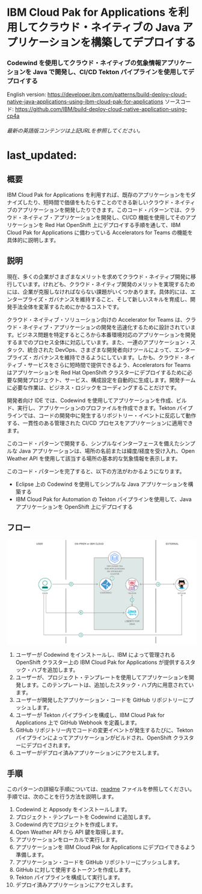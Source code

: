 # IBM Cloud Pak for Applications を利用してクラウド・ネイティブの Java アプリケーションを構築してデプロイする

### Codewind を使用してクラウド・ネイティブの気象情報アプリケーションを Java で開発し、CI/CD Tekton パイプラインを使用してデプロイする

English version: https://developer.ibm.com/patterns/build-deploy-cloud-native-java-applications-using-ibm-cloud-pak-for-applications
  ソースコード: https://github.com/IBM/build-deploy-cloud-native-application-using-cp4a

###### 最新の英語版コンテンツは上記URLを参照してください。
# last_updated:

 
## 概要

IBM Cloud Pak for Applications を利用すれば、既存のアプリケーションをモダナイズしたり、短時間で価値をもたらすことのできる新しいクラウド・ネイティブのアプリケーションを開発したりできます。このコード・パターンでは、クラウド・ネイティブ・アプリケーションを開発し、CI/CD 機能を使用してそのアプリケーションを Red Hat OpenShift 上にデプロイする手順を通して、IBM Cloud Pak for Applications に備わっている Accelerators for Teams の機能を具体的に説明します。

## 説明

現在、多くの企業がさまざまなメリットを求めてクラウド・ネイティブ開発に移行しています。けれども、クラウド・ネイティブ開発のメリットを実現するためには、企業が克服しなければならない課題がいくつかあります。具体的には、エンタープライズ・ガバナンスを維持すること、そして新しいスキルを育成し、開発手法全体を変革するためにかかるコストです。

クラウド・ネイティブ・ソリューション向けの Accelerator for Teams は、クラウド・ネイティブ・アプリケーションの開発を迅速化するために設計されています。ビジネス問題を特定するところから本番環境対応のアプリケーションを開発するまでのプロセス全体に対応しています。また、一連のアプリケーション・スタック、統合された DevOps、さまざまな開発者向けツールによって、エンタープライズ・ガバナンスを維持できるようにしています。しかも、クラウド・ネイティブ・サービスをさらに短時間で提供できるよう、Accelerators for Teams はアプリケーションを Red Hat OpenShift クラスターにデプロイするために必要な開発プロジェクト、サービス、構成設定を自動的に生成します。開発チームに必要な作業は、ビジネス・ロジックをコーディングすることだけです。

開発者向け IDE では、Codewind を使用してアプリケーションを作成、ビルド、実行し、アプリケーションのプロファイルを作成できます。Tekton パイプラインでは、コードの開発中に発生するリポジトリー・イベントに反応して動作する、一貫性のある管理された CI/CD プロセスをアプリケーションに適用できます。

このコード・パターンで開発する、シンプルなインターフェースを備えたシンプルな Java アプリケーションは、場所の名前または緯度/経度を受け入れ、Open Weather API を使用して該当する場所の基本的な気象情報を表示します。

このコード・パターンを完了すると、以下の方法がわかるようになります。

* Eclipse 上の Codewind を使用してシンプルな Java アプリケーションを構築する
* IBM Cloud Pak for Automation の Tekton パイプラインを使用して、Java アプリケーションを OpenShift 上にデプロイする

## フロー

![IBM Cloud Pak for Applications を利用してクラウド・ネイティブ Java アプリを構築するためのアーキテクチャー図](./images/arch2.png)

1. ユーザーが Codewind をインストールし、IBM によって管理される OpenShift クラスター上の IBM Cloud Pak for Applications が提供するスタック・ハブを追加します。
2. ユーザーが、プロジェクト・テンプレートを使用してアプリケーションを開発します。このテンプレートは、追加したスタック・ハブ内に用意されています。
3. ユーザーが開発したアプリケーション・コードを GitHub リポジトリーにプッシュします。
4. ユーザーが Tekton パイプラインを構成し、IBM Cloud Pak for Applications 上で GitHub Webhook を定義します。
5. GitHub リポジトリー内でコードの変更イベントが発生するたびに、Tekton パイプラインによってアプリケーションがビルドされ、OpenShift クラスターにデプロイされます。
6. ユーザーがデプロイ済みアプリケーションにアクセスします。

## 手順

このパターンの詳細な手順については、[readme](https://github.com/IBM/build-deploy-cloud-native-application-using-cp4a/blob/master/README.md) ファイルを参照してください。手順では、次のことを行う方法を説明します。

1. Codewind と Appsody をインストールします。
2. プロジェクト・テンプレートを Codewind に追加します。
3. Codewind 内でプロジェクトを作成します。
4. Open Weather API から API 鍵を取得します。
5. アプリケーションをローカルで実行します。
6. アプリケーションを IBM Cloud Pak for Applications にデプロイできるよう準備します。
7. アプリケーション・コードを GitHub リポジトリーにプッシュします。
8. GitHub に対して使用するトークンを作成します。
9. Tekton パイプラインを構成して実行します。
10. デプロイ済みアプリケーションにアクセスします。
